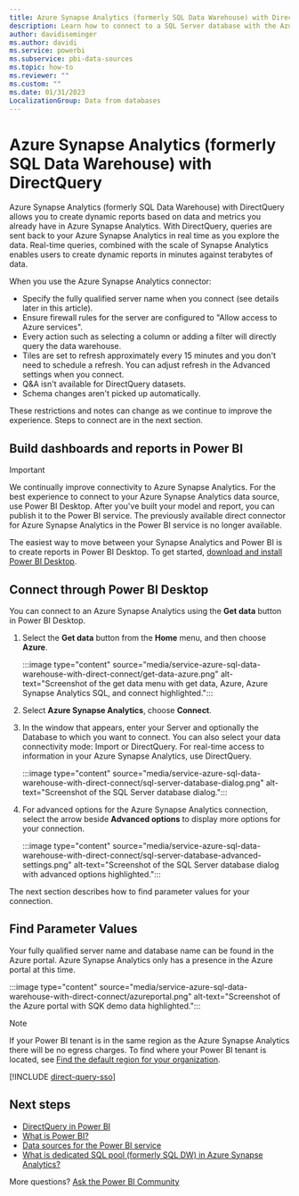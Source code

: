```yaml
---
title: Azure Synapse Analytics (formerly SQL Data Warehouse) with DirectQuery
description: Learn how to connect to a SQL Server database with the Azure Synapse Analytics connector in Power BI Desktop.
author: davidiseminger
ms.author: davidi
ms.service: powerbi
ms.subservice: pbi-data-sources
ms.topic: how-to
ms.reviewer: ""
ms.custom: ""
ms.date: 01/31/2023
LocalizationGroup: Data from databases
---
```


# Azure Synapse Analytics (formerly SQL Data Warehouse) with DirectQuery

Azure Synapse Analytics (formerly SQL Data Warehouse) with DirectQuery allows you to create dynamic reports based on data and metrics you already have in Azure Synapse Analytics. With DirectQuery, queries are sent back to your Azure Synapse Analytics in real time as you explore the data. Real-time queries, combined with the scale of Synapse Analytics enables users to create dynamic reports in minutes against terabytes of data.

When you use the Azure Synapse Analytics connector:

* Specify the fully qualified server name when you connect (see details later in this article).
* Ensure firewall rules for the server are configured to "Allow access to Azure services".
* Every action such as selecting a column or adding a filter will directly query the data warehouse.
* Tiles are set to refresh approximately every 15 minutes and you don't need to schedule a refresh.  You can adjust refresh in the Advanced settings when you connect.
* Q&A isn't available for DirectQuery datasets.
* Schema changes aren't picked up automatically.

These restrictions and notes can change as we continue to improve the experience. Steps to connect are in the next section.

## Build dashboards and reports in Power BI

> [!IMPORTANT]
> We continually improve connectivity to Azure Synapse Analytics. For the best experience to connect to your Azure Synapse Analytics data source, use Power BI Desktop. After you've built your model and report, you can publish it to the Power BI service. The previously available direct connector for Azure Synapse Analytics in the Power BI service is no longer available.

The easiest way to move between your Synapse Analytics and Power BI is to create reports in Power BI Desktop. To get started, [download and install Power BI Desktop](../fundamentals/desktop-get-the-desktop.md).

## Connect through Power BI Desktop

You can connect to an Azure Synapse Analytics using the **Get data** button in Power BI Desktop.

1. Select the **Get data** button from the **Home** menu, and then choose **Azure**.

    :::image type="content" source="media/service-azure-sql-data-warehouse-with-direct-connect/get-data-azure.png" alt-text="Screenshot of the get data menu with get data, Azure, Azure Synapse Analytics SQL, and connect highlighted.":::

2. Select **Azure Synapse Analytics**, choose **Connect**.

3. In the window that appears, enter your Server and optionally the Database to which you want to connect. You can also select your data connectivity mode: Import or DirectQuery. For real-time access to information in your Azure Synapse Analytics, use DirectQuery.

    :::image type="content" source="media/service-azure-sql-data-warehouse-with-direct-connect/sql-server-database-dialog.png" alt-text="Screenshot of the SQL Server database dialog.":::

4. For advanced options for the Azure Synapse Analytics connection, select the arrow beside **Advanced options** to display more options for your connection.

    :::image type="content" source="media/service-azure-sql-data-warehouse-with-direct-connect/sql-server-database-advanced-settings.png" alt-text="Screenshot of the SQL Server database dialog with advanced options highlighted.":::

The next section describes how to find parameter values for your connection.

## Find Parameter Values

Your fully qualified server name and database name can be found in the Azure portal. Azure Synapse Analytics only has a presence in the Azure portal at this time.

:::image type="content" source="media/service-azure-sql-data-warehouse-with-direct-connect/azureportal.png" alt-text="Screenshot of the Azure portal with SQK demo data highlighted.":::

> [!NOTE]
> If your Power BI tenant is in the same region as the Azure Synapse Analytics there will be no egress charges. To find where your Power BI tenant is located, see [Find the default region for your organization](../admin/service-admin-where-is-my-tenant-located.md).

[!INCLUDE [direct-query-sso](../includes/direct-query-sso.md)]

## Next steps

* [DirectQuery in Power BI](desktop-directquery-about.md)
* [What is Power BI?](../fundamentals/power-bi-overview.md)  
* [Data sources for the Power BI service](service-get-data.md)  
* [What is dedicated SQL pool (formerly SQL DW) in Azure Synapse Analytics?](/azure/sql-data-warehouse/sql-data-warehouse-overview-what-is/)

More questions? [Ask the Power BI Community](https://community.powerbi.com/)

